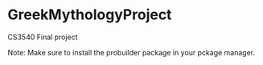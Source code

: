 # GreekMythologyProject
CS3540 Final project

Note: Make sure to install the probuilder package in your pckage manager.
